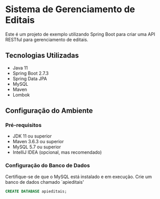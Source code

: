 # Sistema de Gerenciamento de Editais

Este é um projeto de exemplo utilizando Spring Boot para criar uma API RESTful para gerenciamento de editais.

## Tecnologias Utilizadas

- Java 11
- Spring Boot 2.7.3
- Spring Data JPA
- MySQL
- Maven
- Lombok

## Configuração do Ambiente

### Pré-requisitos

- JDK 11 ou superior
- Maven 3.6.3 ou superior
- MySQL 5.7 ou superior
- IntelliJ IDEA (opcional, mas recomendado)

### Configuração do Banco de Dados

Certifique-se de que o MySQL está instalado e em execução. Crie um banco de dados chamado `apieditais'

```sql
CREATE DATABASE apieditais;
```
